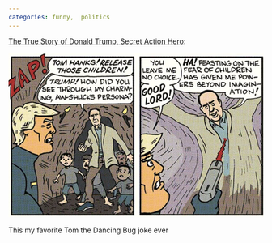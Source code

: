 ```yaml
---
categories: funny,  politics
---
```


[The True Story of Donald Trump, Secret Action Hero](https://boingboing.net/2020/10/21/the-true-story-of-donald-trump-secret-action-hero.html):

![hanks](https://raw.githubusercontent.com/muneer78/muneer78.github.io/master/images/hanks.png)

This my favorite Tom the Dancing Bug joke ever


